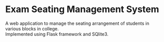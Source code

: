 # Exam Seating Management System
A web application to manage the seating arrangement of students in various blocks in college.<br/>
Implemented using Flask framework and SQlite3.
